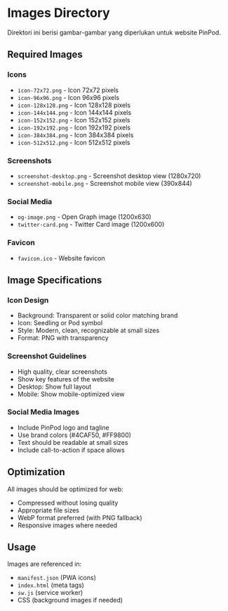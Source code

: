 # Images Directory

Direktori ini berisi gambar-gambar yang diperlukan untuk website PinPod.

## Required Images

### Icons
- `icon-72x72.png` - Icon 72x72 pixels
- `icon-96x96.png` - Icon 96x96 pixels  
- `icon-128x128.png` - Icon 128x128 pixels
- `icon-144x144.png` - Icon 144x144 pixels
- `icon-152x152.png` - Icon 152x152 pixels
- `icon-192x192.png` - Icon 192x192 pixels
- `icon-384x384.png` - Icon 384x384 pixels
- `icon-512x512.png` - Icon 512x512 pixels

### Screenshots
- `screenshot-desktop.png` - Screenshot desktop view (1280x720)
- `screenshot-mobile.png` - Screenshot mobile view (390x844)

### Social Media
- `og-image.png` - Open Graph image (1200x630)
- `twitter-card.png` - Twitter Card image (1200x600)

### Favicon
- `favicon.ico` - Website favicon

## Image Specifications

### Icon Design
- Background: Transparent or solid color matching brand
- Icon: Seedling or Pod symbol
- Style: Modern, clean, recognizable at small sizes
- Format: PNG with transparency

### Screenshot Guidelines
- High quality, clear screenshots
- Show key features of the website
- Desktop: Show full layout
- Mobile: Show mobile-optimized view

### Social Media Images
- Include PinPod logo and tagline
- Use brand colors (#4CAF50, #FF9800)
- Text should be readable at small sizes
- Include call-to-action if space allows

## Optimization

All images should be optimized for web:
- Compressed without losing quality
- Appropriate file sizes
- WebP format preferred (with PNG fallback)
- Responsive images where needed

## Usage

Images are referenced in:
- `manifest.json` (PWA icons)
- `index.html` (meta tags)
- `sw.js` (service worker)
- CSS (background images if needed)
